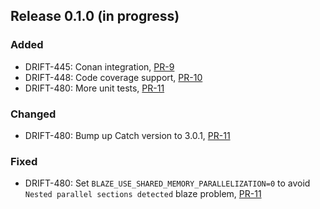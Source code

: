 ## Release 0.1.0 (in progress)

### Added
* DRIFT-445: Conan integration, [PR-9](https://github.com/panda-official/WaveletBuffer/pull/9)
* DRIFT-448: Code coverage support, [PR-10](https://github.com/panda-official/WaveletBuffer/pull/10)
* DRIFT-480: More unit tests, [PR-11](https://github.com/panda-official/WaveletBuffer/pull/11)

### Changed
* DRIFT-480: Bump up Catch version to 3.0.1, [PR-11](https://github.com/panda-official/WaveletBuffer/pull/11)

### Fixed
* DRIFT-480: Set `BLAZE_USE_SHARED_MEMORY_PARALLELIZATION=0` to avoid `Nested parallel sections detected` blaze problem, [PR-11](https://github.com/panda-official/WaveletBuffer/pull/11)

